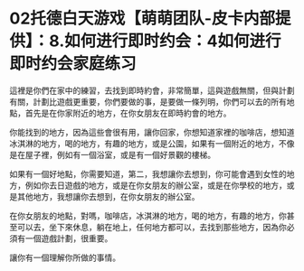 # 02托德白天游戏【萌萌团队-皮卡内部提供】：8.如何进行即时约会：4如何进行即时约会家庭练习

這裡是你們在家中的練習，去找到即時約會，非常簡單，這與遊戲無關，但與計劃有關，計劃比遊戲更重要，你們要做的事，是要做一條列明，你們可以去的所有地點，首先是在你家附近的地方，在你女朋友在即時約會的地方。

你能找到的地方，因為這些會很有用，讓你回家，你想知道家裡的咖啡店，想知道冰淇淋的地方，喝的地方，有趣的地方，或是公園，如果有一個附近的地方，不像是在屋子裡，例如有一個浴室，或是有一個好景觀的樓梯。

如果有一個好地點，你需要知道，第二，我想讓你去想到，你可能會遇到女性的地方，例如你去日遊戲的地方，或是在你女朋友的辦公室，或是在你學校的地方，或是其他地方，我想讓你去想到，在你女朋友的辦公室。

在你女朋友的地點，對嗎，咖啡店，冰淇淋的地方，喝的地方，有趣的地方，你甚至可以去，坐下來休息，躺在地上，任何地方都可以，去找到那些地方，因為你必須有一個遊戲計劃，很重要。

讓你有一個理解你所做的事情。